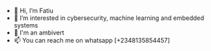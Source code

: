 <ul>
<li>👋 Hi, I’m Fatiu</li>
<li>👀 I’m interested in cybersecurity, machine learning and embedded systems</li>
<li>🌱 I'm an ambivert</li>
<li>📫 You can reach me on whatsapp [+2348135854457]</li>
</ul>
